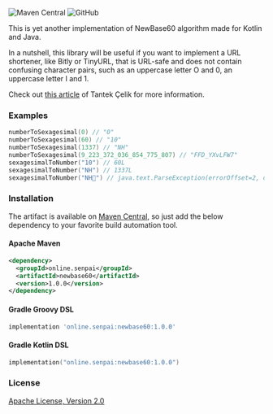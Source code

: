 ![Maven Central](https://img.shields.io/maven-central/v/online.senpai/newbase60?style=for-the-badge) ![GitHub](https://img.shields.io/github/license/SenpaiOnline/newbase60?style=for-the-badge)

This is yet another implementation of NewBase60 algorithm made for Kotlin and Java.

In a nutshell, this library will be useful if you want to implement a URL shortener, like Bitly or TinyURL,
that is URL-safe and does not contain confusing character pairs, such as an uppercase letter O and 0,
an uppercase letter I and 1.

Check out [this article](http://tantek.pbworks.com/w/page/19402946/NewBase60) of Tantek Çelik for more information.
### Examples
```kotlin
numberToSexagesimal(0) // "0"
numberToSexagesimal(60) // "10"
numberToSexagesimal(1337) // "NH"
numberToSexagesimal(9_223_372_036_854_775_807) // "FFD_YXvLFW7"
sexagesimalToNumber("10") // 60L
sexagesimalToNumber("NH") // 1337L
sexagesimalToNumber("NH🥺") // java.text.ParseException(errorOffset=2, detailMessage="Couldn't parse the character "🥺"")
```
### Installation
The artifact is available on [Maven Central](https://search.maven.org/search?q=a:newbase60), so just add the below dependency to your favorite build automation tool.
#### Apache Maven
```xml
<dependency>
  <groupId>online.senpai</groupId>
  <artifactId>newbase60</artifactId>
  <version>1.0.0</version>
</dependency>
```
#### Gradle Groovy DSL
```groovy
implementation 'online.senpai:newbase60:1.0.0'
```
#### Gradle Kotlin DSL
```kotlin
implementation("online.senpai:newbase60:1.0.0")
```
### License
[Apache License, Version 2.0](https://www.apache.org/licenses/LICENSE-2.0)